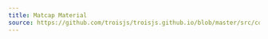 ```yaml
---
title: Matcap Material
source: https://github.com/troisjs/troisjs.github.io/blob/master/src/components/materials/Matcap.vue
---
```


<ClientOnly>
  <Dyn folder="materials" component="Matcap" />
</ClientOnly>
